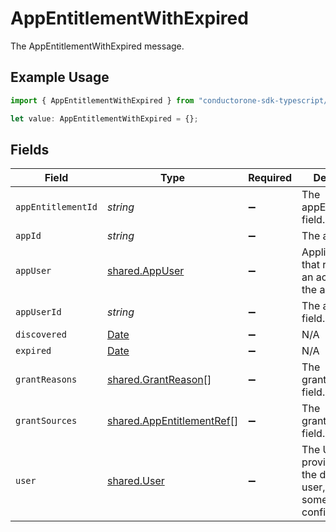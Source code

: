 # AppEntitlementWithExpired

The AppEntitlementWithExpired message.

## Example Usage

```typescript
import { AppEntitlementWithExpired } from "conductorone-sdk-typescript/sdk/models/shared";

let value: AppEntitlementWithExpired = {};
```

## Fields

| Field                                                                                         | Type                                                                                          | Required                                                                                      | Description                                                                                   |
| --------------------------------------------------------------------------------------------- | --------------------------------------------------------------------------------------------- | --------------------------------------------------------------------------------------------- | --------------------------------------------------------------------------------------------- |
| `appEntitlementId`                                                                            | *string*                                                                                      | :heavy_minus_sign:                                                                            | The appEntitlementId field.                                                                   |
| `appId`                                                                                       | *string*                                                                                      | :heavy_minus_sign:                                                                            | The appId field.                                                                              |
| `appUser`                                                                                     | [shared.AppUser](../../../sdk/models/shared/appuser.md)                                       | :heavy_minus_sign:                                                                            | Application User that represents an account in the application.                               |
| `appUserId`                                                                                   | *string*                                                                                      | :heavy_minus_sign:                                                                            | The appUserId field.                                                                          |
| `discovered`                                                                                  | [Date](https://developer.mozilla.org/en-US/docs/Web/JavaScript/Reference/Global_Objects/Date) | :heavy_minus_sign:                                                                            | N/A                                                                                           |
| `expired`                                                                                     | [Date](https://developer.mozilla.org/en-US/docs/Web/JavaScript/Reference/Global_Objects/Date) | :heavy_minus_sign:                                                                            | N/A                                                                                           |
| `grantReasons`                                                                                | [shared.GrantReason](../../../sdk/models/shared/grantreason.md)[]                             | :heavy_minus_sign:                                                                            | The grantReasons field.                                                                       |
| `grantSources`                                                                                | [shared.AppEntitlementRef](../../../sdk/models/shared/appentitlementref.md)[]                 | :heavy_minus_sign:                                                                            | The grantSources field.                                                                       |
| `user`                                                                                        | [shared.User](../../../sdk/models/shared/user.md)                                             | :heavy_minus_sign:                                                                            | The User object provides all of the details for an user, as well as some configuration.       |